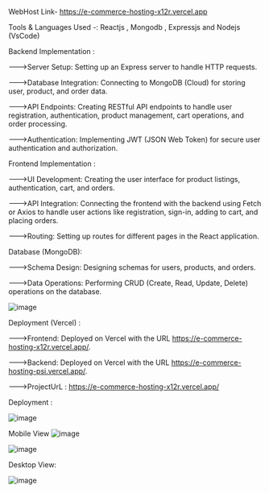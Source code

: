 

WebHost Link- https://e-commerce-hosting-x12r.vercel.app

Tools & Languages Used -: Reactjs , Mongodb , Expressjs and Nodejs (VsCode)


Backend Implementation :

--->Server Setup: Setting up an Express server to handle HTTP requests.

--->Database Integration: Connecting to MongoDB (Cloud) for storing user, product, and order data.

--->API Endpoints: Creating RESTful API endpoints to handle user registration, authentication, product management, cart operations, and order processing.

--->Authentication: Implementing JWT (JSON Web Token) for secure user authentication and authorization.




Frontend Implementation :

--->UI Development: Creating the user interface for product listings, authentication, cart, and orders.

--->API Integration: Connecting the frontend with the backend using Fetch or Axios to handle user actions like registration, sign-in, adding to cart, and placing orders.

--->Routing: Setting up routes for different pages in the React application.




Database (MongoDB):

--->Schema Design: Designing schemas for users, products, and orders.

--->Data Operations: Performing CRUD (Create, Read, Update, Delete) operations on the database.


![image](https://github.com/user-attachments/assets/a7d55904-d228-46aa-8825-53abd2a12669)


Deployment (Vercel) :

--->Frontend: Deployed on Vercel with the URL https://e-commerce-hosting-x12r.vercel.app/.

--->Backend: Deployed on Vercel with the URL https://e-commerce-hosting-psi.vercel.app/.

--->ProjectUrL : https://e-commerce-hosting-x12r.vercel.app/

Deployment : 

![image](https://github.com/user-attachments/assets/9ff16453-83ef-4dd2-830f-2640b412b65d)


Mobile View
![image](https://github.com/user-attachments/assets/8a94a770-f1c2-4b96-8264-b8a91e380dd7)

![image](https://github.com/user-attachments/assets/f90dc0de-c06c-412a-b33f-14dbd54d3927)

Desktop View: 

![image](https://github.com/user-attachments/assets/5135f83d-0e3a-4ef1-aff5-c2c3d5db9961)

